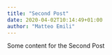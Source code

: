 ```yaml
---
title: "Second Post"
date: 2020-04-02T10:14:49+01:00
author: "Matteo Emili"
---
```


Some content for the Second Post